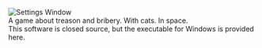 ![Settings Window](http://i.imgur.com/E5Phy2X.png)<br>
A game about treason and bribery. With cats. In space.<br>
This software is closed source, but the executable for Windows is provided here.

